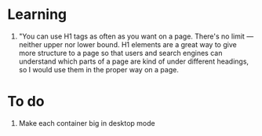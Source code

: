 # Learning
1. "You can use H1 tags as often as you want on a page. There's no limit — neither upper nor lower bound. H1 elements are a great way to give more structure to a page so that users and search engines can understand which parts of a page are kind of under different headings, so I would use them in the proper way on a page.

# To do
1. Make each container big in desktop mode